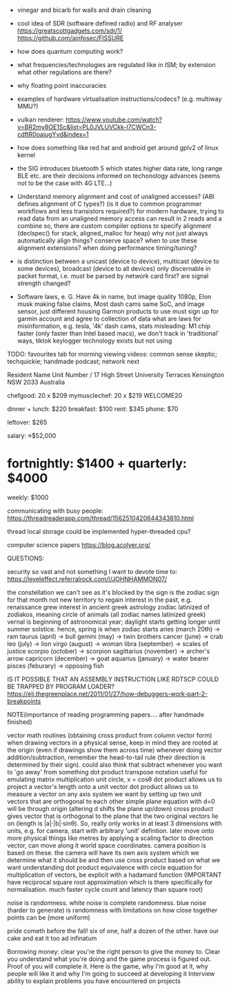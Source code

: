 * vinegar and bicarb for walls and drain cleaning 

* cool idea of SDR (software defined radio) and RF analyser
https://greatscottgadgets.com/sdr/1/
https://github.com/ainfosec/FISSURE

* how does quantum computing work?

* what frequencies/technologies are regulated like in ISM; by extension
what other regulations are there?

* why floating point inaccuracies

* examples of hardware virtualisation instructions/codecs? (e.g. multiway MMU?)

* vulkan renderer:
https://www.youtube.com/watch?v=BR2my8OE1Sc&list=PL0JVLUVCkk-l7CWCn3-cdftR0oajugYvd&index=1

* how does something like red hat and android get around gplv2 of linux kernel

* the SIG introduces bluetooth 5 which states higher data rate, long range BLE etc.
are their decisions informed on techonology advances (seems not to be the case with 4G LTE...)

* Understand memory alignment and cost of unaligned accesses? (ABI defines alignment of C types?)
(is it due to common programmer workflows and less transistors required?)
for modern hardware, trying to read data from an unaligned memory access
can result in 2 reads and a combine
so, there are custom compiler options to specify alignment (declspec() for stack, aligned_malloc for heap)
why not just always automatically align things? conserve space?
when to use these alignment extensions? when doing performance timing/tuning?

* is distinction between a unicast (device to device), multicast (device to some devices), broadcast (device to all devices)
only discernable in packet format, i.e. must be parsed by network card first?
are signal strength changed?

* Software laws,  e. G.  Have 4k in name,  but image quality 1080p, Elon musk making false claims, 
Most dash cams same SoC,  and image sensor,  just different housing 
Garmon products to use must sign up for garmin account and agree to collection of data
what are laws for misinformation, e.g. tesla, '4k' dash cams, stats misleading: M1 chip faster (only faster than Intel based macs),
we don't track in 'traditional' ways, tiktok keylogger technology exists but not using

TODO: favourites tab for morning viewing
videos: common sense skeptic; techquickie; handmade podcast; network next

Resident Name
Unit Number / 17 High Street
University Terraces
Kensington NSW 2033
Australia

chefgood: 20 x $209
mymusclechef: 20 x $219
WELCOME20

dinner + lunch: $220
breakfast: $100
rent: $345
phone: $70

leftover: $265

salary: ≈$52,000 

fortnightly: $1400
+
quarterly: $4000
=
weekly: $1000 

communicating with busy people:
https://threadreaderapp.com/thread/1562510420644343810.html

thread local storage could be implemented hyper-threaded cpu?

computer science papers
https://blog.acolyer.org/

QUESTIONS:

security so vast and not something I want to devote time to:
https://leveleffect.referralrock.com/l/JOHNHAMMON07/

the constellation we can't see as it's blocked by the sign is the zodiac sign for that month
not new territory to regain interest in the past, e.g. renaissance grew interest in ancient greek astrology
zodiac latinized of zodiakos, meaning circle of animals (all zodiac names latinized greek)
vernal is beginning of astronomical year; daylight starts getting longer until summer solstice.
hence, spring is when zodiac starts
aries (march 20th) -> ram
taurus (april) -> bull
gemini (may) -> twin brothers
cancer (june) -> crab
leo (july) -> lion
virgo (august) -> woman
libra (september) -> scales of justice
scorpio (october) -> scorpion
sagittarius (november) -> archer's arrow
capricorn (december) -> goat 
aquarius (january) -> water bearer
pisces (feburary) -> opposing fish

IS IT POSSIBLE THAT AN ASSEMBLY INSTRUCTION LIKE RDTSCP COULD BE TRAPPED BY PROGRAM LOADER?
https://eli.thegreenplace.net/2011/01/27/how-debuggers-work-part-2-breakpoints

NOTE(importance of reading programming papers.... after handmade finished)

vector math routines (obtaining cross product from column vector form)
when drawing vectors in a physical sense, 
keep in mind they are rooted at the origin (even if drawings show them across time)
whenever doing vector addition/subtraction, remember the head-to-tail rule (their direction is determined by their sign).
could also think that subtract whenever you want to 'go away' from something
dot product transpose notation useful for emulating matrix multiplication
unit circle, x = cosθ
dot product allows us to project a vector's length onto a unit vector 
dot product allows us to measure a vector on any axis system we want by setting up two unit vectors that are orthogonal to each other
simple plane equation with d=0 will be through origin (altering d shifts the plane up/down)
cross product gives vector that is orthogonal to the plane that the two original vectors lie on (length is |a|·|b|·sinθ). So, really only works in at least 3 dimensions
with units, e.g. for camera, start with arbitrary 'unit' defintion. later move onto more physical things like metres
by applying a scaling factor to direction vector, can move along it
world space coordinates. camera position is based on these. the camera will have its own axis system which we determine what it should be and then use cross product based on what we want
understanding dot product equivalence with circle equation
for multiplication of vectors, be explicit with a hadamard function
(IMPORTANT have reciprocal square root approximation which is there specifically for normalisation. 
much faster cycle count and latency than square root)

noise is randomness. white noise is complete randomness. blue noise (harder to generate) is randomness with limitations on how close together points can be (more uniform)

pride cometh before the fall!
six of one, half a dozen of the other.
have our cake and eat it too
ad infinatum

Borrowing money: clear you're the right person to give the money to. Clear you understand what you're doing and the game process is figured out. Proof of you will complete it. 
Here is the game, why I'm good at it, why people will like it and why I'm going to succeed at developing it
Interview ability to explain problems you have encountered on projects

